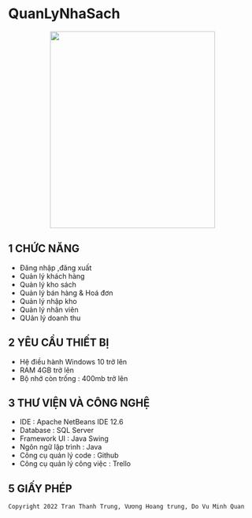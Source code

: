 # QuanLyNhaSach



<p align="center">
  <img width="335" height="400" src="https://user-images.githubusercontent.com/75150646/173224085-9c8da3bc-ac5d-43c2-9ea5-e1251628fdcb.png">
</p>


## 1 CHỨC NĂNG
- Đăng nhập ,đăng xuất
- Quản lý khách hàng
- Quản lý kho sách
- Quản lý bán hàng & Hoá đơn
- Quản lý nhập kho
- Quản lý nhân viên
- QUản lý doanh thu

## 2 YÊU CẦU THIẾT BỊ
- Hệ điều hành Windows 10 trở lên
- RAM 4GB trở lên
- Bộ nhớ còn trống : 400mb trở lên

## 3 THƯ VIỆN VÀ CÔNG NGHỆ
- IDE : Apache NetBeans IDE 12.6
- Database : SQL Server
- Framework UI : Java Swing
- Ngôn ngữ lập trình : Java
- Công cụ quản lý code : Github
- Công cụ quản lý công việc : Trello
 


## 5 GIẤY PHÉP
```
Copyright 2022 Tran Thanh Trung, Vương Hoang trung, Do Vu Minh Quan

```
